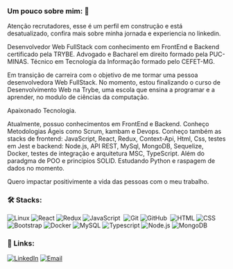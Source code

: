 ### Um pouco sobre mim: :robot:

Atenção recrutadores, esse é um perfil em construção e está desatualizado, confira mais sobre minha jornada e experiencia no linkedin.

<p>Desenvolvedor Web FullStack com conhecimento em FrontEnd e Backend certificado pela TRYBE. Advogado e Bacharel em direito formado pela PUC-MINAS. Técnico em Tecnologia da Informação formado pelo CEFET-MG. 

Em transição de carreira com o objetivo de me tormar uma pessoa desenvolvedora Web FullStack. No momento, estou finalizando o curso de Desenvolvimento Web na Trybe, uma escola que ensina a programar e a aprender, no modulo de ciências da computação.

Apaixonado Tecnologia.

Atualmente, possuo conhecimentos em FrontEnd e Backend. Conheço Metodologias Ágeis como Scrum, kambam e Devops. Conheço também as stacks de frontend: JavaScript, React, Redux, Context-Api, Html, Css, testes em Jest e backend: Node.js, API REST, MySql, MongoDB, Sequelize, Docker, testes de integração e arquitetura MSC, TypeScript. Além do paradgma de POO e principios SOLID. Estudando Python e raspagem de dados no momento.

Quero impactar positivimente a vida das pessoas com o meu trabalho.</p>

### 🛠 Stacks:
![Linux](https://img.shields.io/badge/Linux-E34F26?style=for-the-badge&logo=linux&logoColor=black)
![React](https://img.shields.io/badge/-React-1b374b?style=for-the-badge&logo=React)
![Redux](https://img.shields.io/badge/-Redux-1b374b?style=for-the-badge&logo=Redux)
![JavaScript](https://img.shields.io/badge/-JavaScript-1b374b?style=for-the-badge&logo=javascript)&nbsp;
![Git](https://img.shields.io/badge/-Git-1b374b?style=for-the-badge&logo=git)
![GitHub](https://img.shields.io/badge/-GitHub-1b374b?style=for-the-badge&logo=github)&nbsp;
![HTML](https://img.shields.io/badge/-HTML-1b374b?style=for-the-badge&logo=HTML5)
![CSS](https://img.shields.io/badge/-CSS-1b374b?style=for-the-badge&logo=CSS3&logoColor=1572B6)
![Bootstrap](https://img.shields.io/badge/-Bootstrap-1b374b?style=for-the-badge&logo=Bootstrap)
![Docker](https://img.shields.io/badge/-Docker-1b374b?style=for-the-badge&logo=Docker)
![MySQL](https://img.shields.io/badge/-MySQL-1b374b?style=for-the-badge&logo=MySQL)
![Typescript](https://img.shields.io/badge/TypeScript-007ACC?style=for-the-badge&logo=typescript&logoColor=white)
![Node.js](https://img.shields.io/badge/Node.js-43853D?style=for-the-badge&logo=node.js&logoColor=white)
![MongoDB](https://img.shields.io/badge/MongoDB-4EA94B?style=for-the-badge&logo=mongodb&logoColor=white)


### 🔗 Links:
<a href="https://www.linkedin.com/in/heitor-catarino-trindade/">![LinkedIn](https://img.shields.io/badge/-LinkedIn-1b374b?style=for-the-badge&logo=LinkedIn)</a>
<a href="mailto:heitorct.dev@gmail.com">![Email](https://img.shields.io/badge/-Email-1b374b?style=for-the-badge&logo=gmail&logoColor=FF0000)</a>



